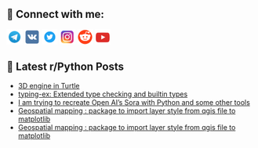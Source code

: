 ## 🔎 Connect with me:
[<img src="https://github.com/bullbesh/bullbesh/blob/main/images/Telegram.png" width="32" height="32" />](https://t.me/bullbesh)
[<img src="https://github.com/bullbesh/bullbesh/blob/main/images/VK.png" width="32" height="32" />](https://vk.com/bullbesh)
[<img src="https://github.com/bullbesh/bullbesh/blob/main/images/Twitter.png" width="32" height="32" />](https://twitter.com/bullbesh1)
[<img src="https://github.com/bullbesh/bullbesh/blob/main/images/Instagram.png" width="32" height="32" />](https://www.instagram.com/bullbesh)
[<img src="https://github.com/bullbesh/bullbesh/blob/main/images/Reddit.png" width="32" height="32" />](https://www.reddit.com/user/bullbesh)
[<img src="https://github.com/bullbesh/bullbesh/blob/main/images/YouTube.png" width="32" height="32" />](https://www.youtube.com/channel/UCtfjRs6uzgq5mfm8S06WTcg)

## 📕 Latest r/Python Posts
<!-- BLOG-POST-LIST:START -->
- [3D engine in Turtle](https://www.reddit.com/r/Python/comments/1avuklj/3d_engine_in_turtle/)
- [typing-ex: Extended type checking and builtin types](https://www.reddit.com/r/Python/comments/1avsgj7/typingex_extended_type_checking_and_builtin_types/)
- [I am trying to recreate Open AI’s Sora with Python and some other tools](https://www.reddit.com/r/Python/comments/1avo4pe/i_am_trying_to_recreate_open_ais_sora_with_python/)
- [Geospatial mapping : package to import layer style from qgis file to matplotlib](https://www.reddit.com/r/Python/comments/1avnlss/geospatial_mapping_package_to_import_layer_style/)
- [Geospatial mapping : package to import layer style from qgis file to matplotlib](https://www.reddit.com/r/Python/comments/1avnlln/geospatial_mapping_package_to_import_layer_style/)
<!-- BLOG-POST-LIST:END -->
